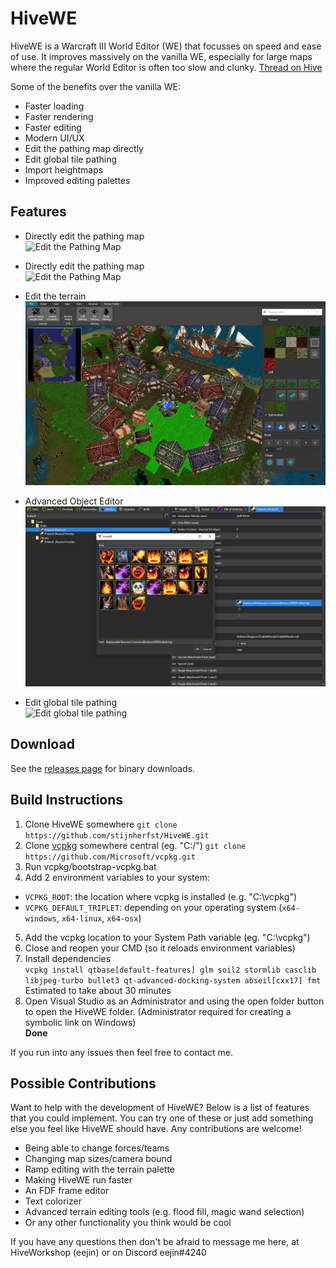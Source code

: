 # HiveWE
HiveWE is a Warcraft III World Editor (WE) that focusses on speed and ease of use. It improves massively on the vanilla WE, especially for large maps where the regular World Editor is often too slow and clunky.  [Thread on Hive](https://www.hiveworkshop.com/threads/introducing-hivewe.303183/)

Some of the benefits over the vanilla WE:
- Faster loading
- Faster rendering
- Faster editing
- Modern UI/UX
- Edit the pathing map directly
- Edit global tile pathing
- Import heightmaps
- Improved editing palettes

## Features

- Directly edit the pathing map  
![Edit the Pathing Map](http://g2f.nl/0bgv29i)

- Directly edit the pathing map  
![Edit the Pathing Map](http://g2f.nl/0bgv29i)
- Edit the terrain
![HiveWE Screenshot](/Screenshots/HiveWE.png)
- Advanced Object Editor
![HiveWE Screenshot](/Screenshots/ObjectEditor.png)
- Edit global tile pathing  
![Edit global tile pathing](http://g2f.nl/0202154)

## Download

See the [releases page](https://github.com/stijnherfst/HiveWE/releases) for binary downloads.

## Build Instructions

1. Clone HiveWE somewhere 
`git clone https://github.com/stijnherfst/HiveWE.git`
2. Clone [vcpkg](https://github.com/microsoft/vcpkg) somewhere central (eg. "C:/")
`git clone https://github.com/Microsoft/vcpkg.git`
3. Run vcpkg/bootstrap-vcpkg.bat
4. Add 2 environment variables to your system:
- `VCPKG_ROOT`: the location where vcpkg is installed (e.g. "C:\vcpkg")
- `VCPKG_DEFAULT_TRIPLET`: depending on your operating system (`x64-windows`, `x64-linux`, `x64-osx`)
5. Add the vcpkg location to your System Path variable (eg. "C:\vcpkg")
6. Close and reopen your CMD (so it reloads environment variables)
7. Install dependencies  
`vcpkg install qtbase[default-features] glm soil2 stormlib casclib libjpeg-turbo bullet3 qt-advanced-docking-system abseil[cxx17] fmt`  
Estimated to take about 30 minutes
8. Open Visual Studio as an Administrator and using the open folder button to open the HiveWE folder. (Administrator required for creating a symbolic link on Windows)  
**Done**

If you run into any issues then feel free to contact me.

## Possible Contributions

Want to help with the development of HiveWE? Below is a list of features that you could implement. You can try one of these or just add something else you feel like HiveWE should have. Any contributions are welcome!

- Being able to change forces/teams
- Changing map sizes/camera bound
- Ramp editing with the terrain palette
- Making HiveWE run faster
- An FDF frame editor
- Text colorizer
- Advanced terrain editing tools (e.g. flood fill, magic wand selection)
- Or any other functionality you think would be cool

If you have any questions then don't be afraid to message me here, at HiveWorkshop (eejin) or on Discord eejin#4240